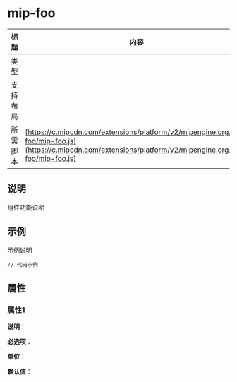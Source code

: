 # mip-foo

标题|内容
----|----
类型|
支持布局|
所需脚本| [https://c.mipcdn.com/extensions/platform/v2/mipengine.org/mip-foo/mip-foo.js](https://c.mipcdn.com/extensions/platform/v2/mipengine.org/mip-foo/mip-foo.js)

## 说明

组件功能说明

## 示例

示例说明

```
// 代码示例
```

## 属性

### 属性1

**说明**：

**必选项**：

**单位**：

**默认值**：